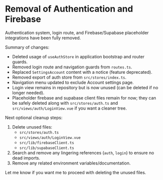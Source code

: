 # Removal of Authentication and Firebase

Authentication system, login route, and Firebase/Supabase placeholder integrations have been fully removed.

Summary of changes:

- Deleted usage of `useAuthStore` in application bootstrap and router guards.
- Removed login route and navigation guards from `routes.ts`.
- Replaced `SettingsAccount` content with a notice (feature deprecated).
- Removed export of auth store from `src/stores/index.ts`.
- Navigation menu updated to exclude Account settings page.
- Login view remains in repository but is now unused (can be deleted if no longer needed).
- Placeholder firebase and supabase client files remain for now; they can be safely deleted along with `src/stores/auth.ts` and `src/views/auth/LoginView.vue` if you want a cleaner tree.

Next optional cleanup steps:

1. Delete unused files:
   - `src/stores/auth.ts`
   - `src/views/auth/LoginView.vue`
   - `src/lib/firebaseClient.ts`
   - `src/lib/supabaseClient.ts`
2. Search and remove any lingering references (`auth`, `login`) to ensure no dead imports.
3. Remove any related environment variables/documentation.

Let me know if you want me to proceed with deleting the unused files.
